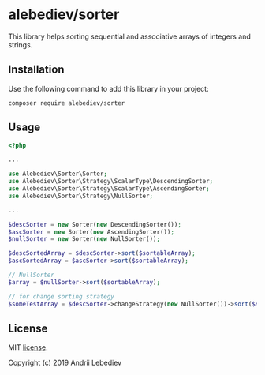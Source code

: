 alebediev/sorter
===============

This library helps sorting sequential and associative arrays of integers and strings. 

Installation
------------

Use the following command to add this library in your project:
```
composer require alebediev/sorter
```

Usage
-----

```php
<?php

...

use Alebediev\Sorter\Sorter;
use Alebediev\Sorter\Strategy\ScalarType\DescendingSorter;
use Alebediev\Sorter\Strategy\ScalarType\AscendingSorter;
use Alebediev\Sorter\Strategy\NullSorter;

...

$descSorter = new Sorter(new DescendingSorter());
$ascSorter = new Sorter(new AscendingSorter());
$nullSorter = new Sorter(new NullSorter());

$descSortedArray = $descSorter->sort($sortableArray);
$ascSortedArray = $ascSorter->sort($sortableArray);

// NullSorter
$array = $nullSorter->sort($sortableArray); 

// for change sorting strategy
$someTestArray = $descSorter->changeStrategy(new NullSorter())->sort($sortableArray);

```


License
-------

MIT [license](LICENSE).

Copyright (c) 2019 Andrii Lebediev